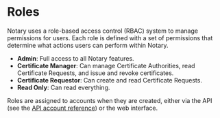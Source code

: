 # Roles

Notary uses a role-based access control (RBAC) system to manage permissions for users. Each role is defined with a set of permissions that determine what actions users can perform within Notary.

- **Admin**: Full access to all Notary features.
- **Certificate Manager**: Can manage Certificate Authorities, read Certificate Requests, and issue and revoke certificates.
- **Certificate Requestor**: Can create and read Certificate Requests.
- **Read Only**: Can read everything.

Roles are assigned to accounts when they are created, either via the API (see the [API account reference](api/accounts.md#create-an-account)) or the web interface.
